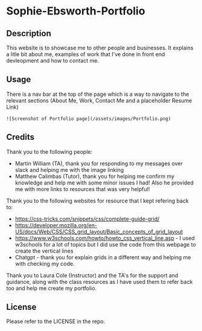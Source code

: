 # Sophie-Ebsworth-Portfolio
## Description

This website is to showcase me to other people and businesses. It explains a litle bit about me, examples of work that I've done in front end devleopment and how to contact me. 

## Usage

There is a nav bar at the top of the page which is a way to navigate to the relevant sections (About Me, Work, Contact Me and a placeholder Resume Link)

    ![Screenshot of Portfolio page](/assets/images/Portfolio.png)

## Credits

Thank you to the following people:
 - Martin William (TA), thank you for responding to my messages over slack and helping me with the image linking
 - Matthew Calimbas (Tutor), thank you for helping me confirm my knowledge and help me with some minor issues I had! Also he provided me with more links to resources that was very helpful!

Thank you to the following websites for resource that I kept refering back to:
 - https://css-tricks.com/snippets/css/complete-guide-grid/
 - https://developer.mozilla.org/en-US/docs/Web/CSS/CSS_grid_layout/Basic_concepts_of_grid_layout
 - https://www.w3schools.com/howto/howto_css_vertical_line.asp - I used w3schools for a lot of topics but I did use the code from this webpage to create the vertical lines
 - Chatgpt - thank you for explain grids in a different way and helping me with checking my code. 

 Thank you to Laura Cole (Instructor) and the TA's for the support and guidance, along with the class resources as I have used them to refer back too and help me create my portfolio. 

## License

Please refer to the LICENSE in the repo.
